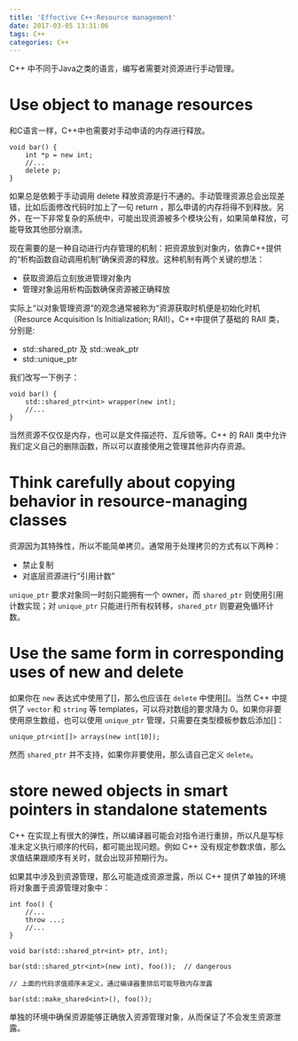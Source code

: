 ```yaml
---
title: 'Effective C++:Resource management'
date: 2017-03-05 13:31:06
tags: C++
categories: C++
---
```


C++ 中不同于Java之类的语言，编写者需要对资源进行手动管理。

<!-- more -->

# Use object to manage resources

和C语言一样，C++中也需要对手动申请的内存进行释放。

```
void bar() {
    int *p = new int;
    //...
    delete p;
}
```

如果总是依赖于手动调用 delete 释放资源是行不通的。手动管理资源总会出现差错，比如后面修改代码时加上了一句 return ，那么申请的内存将得不到释放。另外，在一下非常复杂的系统中，可能出现资源被多个模块公有，如果简单释放，可能导致其他部分崩溃。

现在需要的是一种自动进行内存管理的机制：把资源放到对象内，依靠C++提供的“析构函数自动调用机制”确保资源的释放。这种机制有两个关键的想法：

- 获取资源后立刻放进管理对象内
- 管理对象运用析构函数确保资源被正确释放

实际上“以对象管理资源”的观念通常被称为“资源获取时机便是初始化时机（Resource Acquisition Is Initialization; RAII）。C++中提供了基础的 RAII 类，分别是:

- std::shared\_ptr 及 std::weak\_ptr
- std::unique\_ptr

我们改写一下例子：

```
void bar() {
    std::shared_ptr<int> wrapper(new int);
    //...
}
```

当然资源不仅仅是内存，也可以是文件描述符、互斥锁等。C++ 的 RAII 类中允许我们定义自己的删除函数，所以可以直接使用之管理其他非内存资源。

# Think carefully about copying behavior in resource-managing classes

资源因为其特殊性，所以不能简单拷贝。通常用于处理拷贝的方式有以下两种：

- 禁止复制
- 对底层资源进行“引用计数”

`unique_ptr` 要求对象同一时刻只能拥有一个 owner，而 `shared_ptr` 则使用引用计数实现；对 `unique_ptr` 只能进行所有权转移，`shared_ptr` 则要避免循环计数。

# Use the same form in corresponding uses of new and delete

如果你在 `new` 表达式中使用了[]，那么也应该在 `delete` 中使用[]。当然 C++ 中提供了 `vector` 和 `string` 等 templates，可以将对数组的要求降为 0。如果你非要使用原生数组，也可以使用 `unique_ptr` 管理，只需要在类型模板参数后添加[]：

```
unique_ptr<int[]> arrays(new int[10]);
```

然而 `shared_ptr` 并不支持，如果你非要使用，那么请自己定义 `delete`。

# store newed objects in smart pointers in standalone statements

C++ 在实现上有很大的弹性，所以编译器可能会对指令进行重排，所以凡是写标准未定义执行顺序的代码，都可能出现问题。例如 C++ 没有规定参数求值，那么求值结果跟顺序有关时，就会出现非预期行为。

如果其中涉及到资源管理，那么可能造成资源泄露，所以 C++ 提供了单独的环境将对象置于资源管理对象中：

```
int foo() {
    //...
    throw ...;
    //...
}

void bar(std::shared_ptr<int> ptr, int);

bar(std::shared_ptr<int>(new int), foo());  // dangerous

// 上面的代码求值顺序未定义，通过编译器重排后可能导致内存泄露

bar(std::make_shared<int>(), foo());
```

单独的环境中确保资源能够正确放入资源管理对象，从而保证了不会发生资源泄露。

